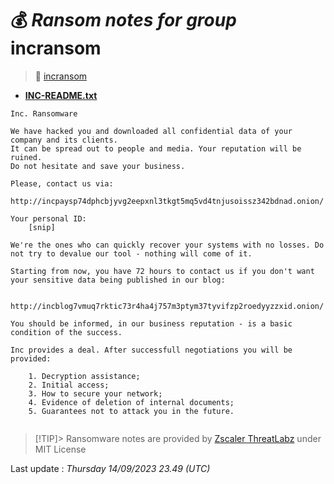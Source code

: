 # 💰 _Ransom notes for group_ incransom
> 🔗 [incransom](group/incransom)
* **[INC-README.txt](https://ransomware.live/ransomware_notes/incransom/INC-README.txt)**

```
Inc. Ransomware

We have hacked you and downloaded all confidential data of your company and its clients.
It can be spread out to people and media. Your reputation will be ruined. 
Do not hesitate and save your business.

Please, contact us via:
	http://incpaysp74dphcbjyvg2eepxnl3tkgt5mq5vd4tnjusoissz342bdnad.onion/
	
Your personal ID:
	[snip]
	
We're the ones who can quickly recover your systems with no losses. Do not try to devalue our tool - nothing will come of it.

Starting from now, you have 72 hours to contact us if you don't want your sensitive data being published in our blog:

	http://incblog7vmuq7rktic73r4ha4j757m3ptym37tyvifzp2roedyyzzxid.onion/
	
You should be informed, in our business reputation - is a basic condition of the success.

Inc provides a deal. After successfull negotiations you will be provided:

	1. Decryption assistance;
	2. Initial access;
	3. How to secure your network;
	4. Evidence of deletion of internal documents;
	5. Guarantees not to attack you in the future.


```


> [!TIP]> Ransomware notes are provided by [Zscaler ThreatLabz](https://github.com/threatlabz/ransomware_notes) under MIT License
> 




Last update : _Thursday 14/09/2023 23.49 (UTC)_


